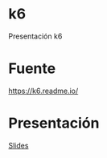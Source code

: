 # k6
Presentación k6 

# Fuente
https://k6.readme.io/

# Presentación
[Slides](https://docs.google.com/a/vincoorbis.com/presentation/d/1apLNLJ9d2hHLZQY0iDn7uFD6WHaln5eyV7PrgJDByfQ/edit?usp=sharing)
